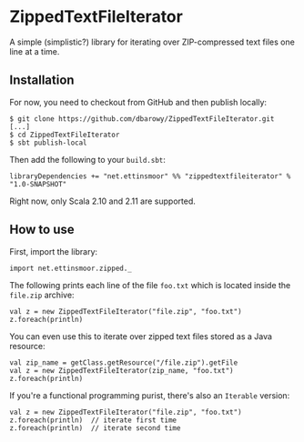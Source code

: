 # ZippedTextFileIterator
A simple (simplistic?) library for iterating over ZIP-compressed text files one line at a time.

## Installation ##

For now, you need to checkout from GitHub and then publish locally:

```
$ git clone https://github.com/dbarowy/ZippedTextFileIterator.git
[...]
$ cd ZippedTextFileIterator
$ sbt publish-local

```

Then add the following to your `build.sbt`:

```
libraryDependencies += "net.ettinsmoor" %% "zippedtextfileiterator" % "1.0-SNAPSHOT"
```

Right now, only Scala 2.10 and 2.11 are supported.

## How to use ##

First, import the library:

```
import net.ettinsmoor.zipped._
```

The following prints each line of the file `foo.txt` which is located inside the `file.zip` archive:

```
val z = new ZippedTextFileIterator("file.zip", "foo.txt")
z.foreach(println)

```

You can even use this to iterate over zipped text files stored as a Java resource:

```
val zip_name = getClass.getResource("/file.zip").getFile
val z = new ZippedTextFileIterator(zip_name, "foo.txt")
z.foreach(println)
```

If you're a functional programming purist, there's also an `Iterable` version:

```
val z = new ZippedTextFileIterator("file.zip", "foo.txt")
z.foreach(println)  // iterate first time
z.foreach(println)  // iterate second time

```
